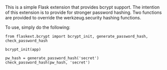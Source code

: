This is a simple Flask extension that provides bcrypt support. The intention 
of this extension is to provide for stronger password hashing. Two functions 
are provided to override the werkzeug.security hashing functions.


To use, simply do the following:

    from flaskext.bcrypt import bcrypt_init, generate_password_hash, check_password_hash
    
    bcrypt_init(app)
    
    pw_hash = generate_password_hash('secret')
    check_password_hash(pw_hash, 'secret')
